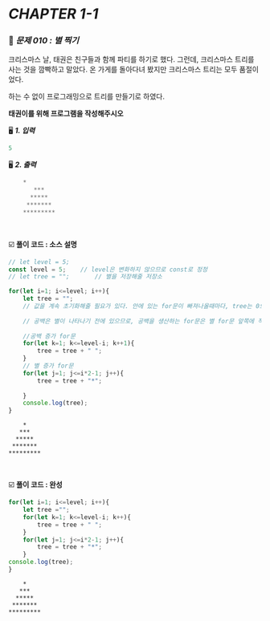 # _CHAPTER 1-1_

###  :pencil: ​_문제 010 : 별 찍기_

크리스마스 날, 태권은 친구들과 함께 파티를 하기로 했다. 그런데, 크리스마스 트리를 사는 것을 깜빡하고 말았다. 온 가게를 돌아다녀 봤지만 크리스마스 트리는 모두 품절이었다.

하는 수 없이 프로그래밍으로 트리를 만들기로 하였다.

**태권이를 위해 프로그램을 작성해주시오**

:desktop_computer: ***1. 입력***

```javascript
5
```

:desktop_computer: ***2. 출력***

```javascript
	*
       ***
      *****
     *******
    *********
```

<br>

:ballot_box_with_check: **풀이 코드 : 소스 설명**

```javascript
// let level = 5;
const level = 5;	// level은 변화하지 않으므로 const로 정정
// let tree = "";		// 별을 저장해줄 저장소

for(let i=1; i<=level; i++){
    let tree = "";		
    // 값을 계속 초기화해줄 필요가 있다. 안에 있는 for문이 빠져나올때마다, tree는 0으로 초기화.
    
    // 공백은 별이 나타나기 전에 있으므로, 공백을 생산하는 for문은 별 for문 앞쪽에 작성.
    
    //공백 증가 for문
    for(let k=1; k<=level-i; k++1){
        tree = tree + " ";
    }
    // 별 증가 for문
    for(let j=1; j<=i*2-1; j++){
        tree = tree + "*";
       
    }
    console.log(tree);
}
```

		*
	   ***
	  *****
	 *******
	*********

<br>

:ballot_box_with_check: **풀이 코드 : 완성**

```javascript
for(let i=1; i<=level; i++){
    let tree ="";
    for(let k=1; k<=level-i; k++){
        tree = tree + " ";
    }
    for(let j=1; j<=i*2-1; j++){
        tree = tree + "*";
    }
console.log(tree);
}
```

		*
	   ***
	  *****
	 *******
	*********
